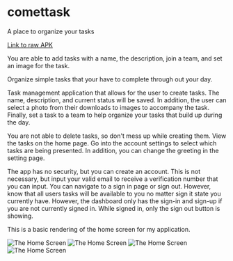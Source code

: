 # comettask
A place to organize your tasks

[Link to raw APK](app/build/intermediates/apk/debug/app-debug.apk)


You are able to add tasks with a name, the description, join a team, and set an image for the task.

Organize simple tasks that your have to complete through out your day.

Task management application that allows for the user to create tasks. The name, description, and current status will be saved. In addition, the user can select a photo from their downloads to images to accompany the task. Finally, set a task to a team to help organize your tasks that build up during the day.

You are not able to delete tasks, so don't mess up while creating them. View the tasks on the home page. Go into the account settings to select which tasks are being presented. In addition, you can change the greeting in the setting page.

The app has no security, but you can create an account. This is not necessary, but input your valid email to receive a verification number that you can input. You can navigate to a sign in page or sign out. However, know that all users tasks will be available to you no matter sign it state you currently have. However, the dashboard only has the sign-in and sign-up if you are not currently signed in. While signed in, only the sign out button is showing.

This is a basic rendering of the home screen for my application.

![The Home Screen](screenshots/noaccount.png)
![The Home Screen](screenshots/account.png)
![The Home Screen](screenshots/charmander.png)
![The Home Screen](screenshots/locationlatlong.png)
